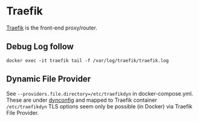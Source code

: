 # Traefik

[Traefik](https://traefik.io/traefik/) is the front-end proxy/router.

## Debug Log follow

`docker exec -it traefik tail -f /var/log/traefik/traefik.log` 

## Dynamic File Provider

See `--providers.file.directory=/etc/traefikdyn` in docker-compose.yml.
These are under [dynconfig](dynconfig) and mapped to Traefik container `/etc/traefikdyn`
TLS options seem only be possible (in Docker) via Traefik File Provider.
